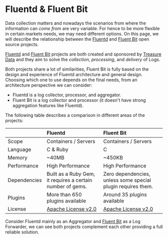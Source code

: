 # Fluentd & Fluent Bit

Data collection matters and nowadays the scenarios from where the information can _come from_ are very variable. For hence to be more flexible in certain markets needs, we may need different options. On this page, we will describe the relationship between the [Fluentd](http://fluentd.org) and [Fluent Bit](http://fluentbit.io) open source projects.

[Fluentd](http://fluentd.org) and [Fluent Bit](http://fluentbit.io) projects are both created and sponsored by [Treasure Data](http://treasuredata.com) and they aim to solve the _collection_, _processing_, and _delivery_ of Logs.

Both projects share a lot of similarities, Fluent Bit is fully based on the design and experience of Fluentd architecture and general design. Choosing which one to use depends on the final needs, from an architecture perspective we can consider:

* Fluentd is a log collector, processor, and aggregator.
* Fluent Bit is a log collector and processor \(it doesn't have strong aggregation features like Fluentd\).

The following table describes a comparison in different areas of the projects:

|  | Fluentd | Fluent Bit |
| :--- | :--- | :--- |
| Scope | Containers / Servers | Containers / Servers |
| Language | C & Ruby | C |
| Memory | ~40MB | ~450KB |
| Performance | High Performance | High Performance |
| Dependencies | Built as a Ruby Gem, it requires a certain number of gems. | Zero dependencies, unless some special plugin requires them. |
| Plugins | More than 650 plugins available | Around 35 plugins available |
| License | [Apache License v2.0](http://www.apache.org/licenses/LICENSE-2.0) | [Apache License v2.0](http://www.apache.org/licenses/LICENSE-2.0) |

Consider Fluentd mainly as an Aggregator and [Fluent Bit](https://fluentbit.io) as a Log Forwarder, we can see both projects complement each other providing a full reliable solution.

